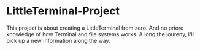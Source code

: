 # LittleTerminal-Project
This project is about creating a LittleTerminal from zero. And no priore knowledge of how Terminal and file systems works. A long the joureny, I'll pick up a new information along the way. 

